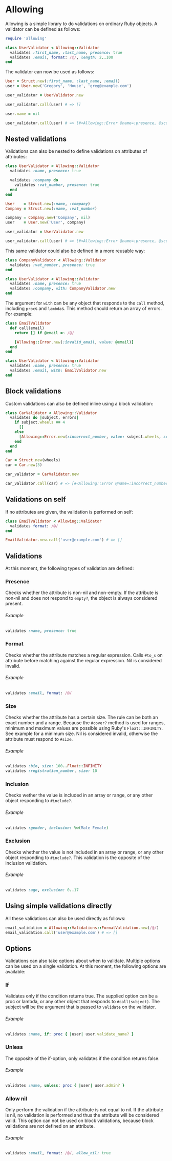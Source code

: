 # Allowing

Allowing is a simple library to do validations on ordinary Ruby objects. A validator can be defined as follows:

```ruby
require 'allowing'

class UserValidator < Allowing::Validator
  validates :first_name, :last_name, presence: true
  validates :email, format: /@/, length: 2..100
end
```

The validator can now be used as follows:

```ruby
User = Struct.new(:first_name, :last_name, :email)
user = User.new('Gregory', 'House', 'greg@example.com')

user_validator = UserValidator.new

user_validator.call(user) # => []

user.name = nil

user_validator.call(user) # => [#<Allowing::Error @name=:presence, @scope=[:name], @value=nil, @validation=...>]
```

## Nested validations

Validations can also be nested to define validations on attributes of attributes:

```ruby
class UserValidator < Allowing::Validator
  validates :name, presence: true

  validates :company do
    validates :vat_number, presence: true
  end
end

User    = Struct.new(:name, :company)
Company = Struct.new(:name, :vat_number)

company = Company.new('Company', nil)
user    = User.new('User', company)

user_validator = UserValidator.new

user_validator.call(user) # => [#<Allowing::Error @name=:presence, @scope=[:company, :vat_number], @value=nil @validation=...>]
```

This same validator could also be defined in a more reusable way:

```ruby
class CompanyValidator < Allowing::Validator
  validates :vat_number, presence: true
end

class UserValidator < Allowing::Validator
  validates :name, presence: true
  validates :company, with: CompanyValidator.new
end
```

The argument for `with` can be any object that responds to the `call` method, including `proc`s and `lambda`s. This method should return an array of errors. For example:

```ruby
class EmailValidator
  def call(email)
    return [] if @email =~ /@/

    [Allowing::Error.new(:invalid_email, value: @email)]
  end
end

class UserValidator < Allowing::Validator
  validates :name, presence: true
  validates :email, with: EmailValidator.new
end
```

## Block validations

Custom validations can also be defined inline using a block validation:

```ruby
class CarValidator < Allowing::Validator
  validates do |subject, errors|
    if subject.wheels == 4
      []
    else
      [Allowing::Error.new(:incorrect_number, value: subject.wheels, scope: :wheels)]
    end
  end
end

Car = Struct.new(wheels)
car = Car.new(3)

car_validator = CarValidator.new

car_validator.call(car) # => [#<Allowing::Error @name=:incorrect_number, @scope=[:wheels], @value=3, @validation=...>]
```

## Validations on self

If no attributes are given, the validation is performed on self:

```ruby
class EmailValidator < Allowing::Validator
  validates format: /@/
end

EmailValidator.new.call('user@example.com') # => []
```

## Validations

At this moment, the following types of validation are defined:

### Presence

Checks whether the attribute is non-nil and non-empty. If the attribute is non-nil and does not respond to `empty?`, the object is always considered present.

###### Example

```ruby
validates :name, presence: true
```

### Format

Checks whether the attribute matches a regular expression. Calls `#to_s` on attribute before matching against the regular expression. Nil is considered invalid.

###### Example

```ruby
validates :email, format: /@/
```

### Size

Checks whether the attribute has a certain size. The rule can be both an exact number and a range. Because the `#cover?` method is used for ranges, minimum and maximum values are possible using Ruby's `Float::INFINITY`. See example for a minimum size. Nil is considered invalid, otherwise the attribute must respond to `#size`.

###### Example

```ruby
validates :bio, size: 100..Float::INFINITY
validates :registration_number, size: 10
```


### Inclusion

Checks wether the value is included in an array or range, or any other object responding to `#include?`.

###### Example

```ruby
validates :gender, inclusion: %w(Male Female)
```


### Exclusion

Checks whether the value is not included in an array or range, or any other object responding to `#include?`. This validation is the opposite of the inclusion validation.

###### Example

```ruby
validates :age, exclusion: 0..17
```

## Using simple validations directly

All these validations can also be used directly as follows:

```ruby
email_validation = Allowing::Validations::FormatValidation.new(/@/)
email_validation.call('user@example.com') # => []
```

## Options

Validations can also take options about when to validate. Multiple options can be used on a single validation. At this moment, the following options are available:

### If

Validates only if the condition returns true. The supplied option can be a proc or lambda, or any other object that responds to `#call(subject)`. The subject will be the argument that is passed to `validate` on the validator.

###### Example

```ruby
validates :name, if: proc { |user| user.validate_name? }
```

### Unless

The opposite of the if-option, only validates if the condition returns false.

###### Example

```ruby
validates :name, unless: proc { |user| user.admin? }
```

### Allow nil

Only perform the validation if the attribute is not equal to nil. If the attribute is nil, no validation is performed and thus the attribute will be considered valid. This option can not be used on block validations, because block validations are not defined on an attribute.

###### Example

```ruby
validates :email, format: /@/, allow_nil: true
```
